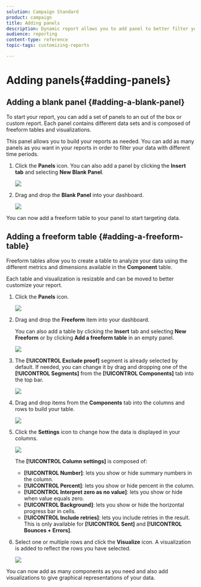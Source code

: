 ```yaml
---
solution: Campaign Standard
product: campaign
title: Adding panels
description: Dynamic report allows you to add panel to better filter your data depending on the chosen time period.
audience: reporting
content-type: reference
topic-tags: customizing-reports

---
```


# Adding panels{#adding-panels}

## Adding a blank panel {#adding-a-blank-panel}

To start your report, you can add a set of panels to an out of the box or custom report. Each panel contains different data sets and is composed of freeform tables and visualizations.

This panel allows you to build your reports as needed. You can add as many panels as you want in your reports in order to filter your data with different time periods.

1. Click the **Panels** icon. You can also add a panel by clicking the **Insert tab** and selecting **New Blank Panel**. 

   ![](assets/dynamic_report_panel_1.png)

1. Drag and drop the **Blank Panel** into your dashboard. 

   ![](assets/dynamic_report_panel.png)

You can now add a freeform table to your panel to start targeting data.

## Adding a freeform table {#adding-a-freeform-table}

Freeform tables allow you to create a table to analyze your data using the different metrics and dimensions available in the **Component** table.

Each table and visualization is resizable and can be moved to better customize your report.

1. Click the **Panels** icon.

   ![](assets/dynamic_report_panel_1.png)

1. Drag and drop the **Freeform** item into your dashboard.

   You can also add a table by clicking the **Insert** tab and selecting **New Freeform** or by clicking **Add a freeform table** in an empty panel. 

   ![](assets/dynamic_report_panel_2.png)

1. The **[!UICONTROL Exclude proof]** segment is already selected by default. If needed, you can change it by drag and dropping one of the **[!UICONTROL Segments]** from the **[!UICONTROL Components]** tab into the top bar.

   ![](assets/dynamic_report_panel_3.png)

1. Drag and drop items from the **Components** tab into the columns and rows to build your table.

   ![](assets/dynamic_report_freeform_3.png)

1. Click the **Settings** icon to change how the data is displayed in your columns.

   ![](assets/dynamic_report_freeform_4.png)

   The **[!UICONTROL Column settings]** is composed of:

    * **[!UICONTROL Number]**: lets you show or hide summary numbers in the column.
    * **[!UICONTROL Percent]**: lets you show or hide percent in the column.
    * **[!UICONTROL Interpret zero as no value]**: lets you show or hide when value equals zero.
    * **[!UICONTROL Background]**: lets you show or hide the horizontal progress bar in cells.
    * **[!UICONTROL Include retries]**: lets you include retries in the result. This is only available for **[!UICONTROL Sent]** and **[!UICONTROL Bounces + Errors]**.

1. Select one or multiple rows and click the **Visualize** icon. A visualization is added to reflect the rows you have selected.

   ![](assets/dynamic_report_freeform_5.png)

You can now add as many components as you need and also add visualizations to give graphical representations of your data.
